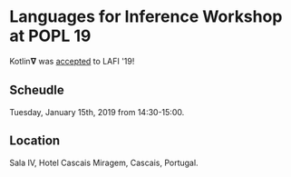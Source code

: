 # Languages for Inference Workshop at POPL 19

Kotlin𝛁 was [accepted](https://popl19.sigplan.org/track/lafi-2019#program) to LAFI '19! 

## Scheudle

Tuesday, January 15th, 2019 from 14:30-15:00.

## Location

Sala IV, Hotel Cascais Miragem, Cascais, Portugal.